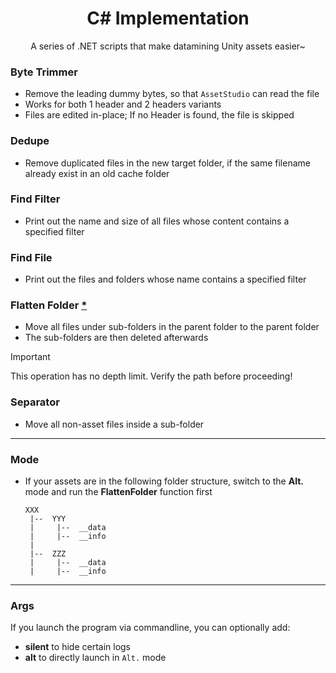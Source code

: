 <h1 align="center">C# Implementation</h1>
<p align="center">A series of .NET scripts that make datamining Unity assets easier~</p>

### Byte Trimmer
- Remove the leading dummy bytes, so that `AssetStudio` can read the file
- Works for both 1 header and 2 headers variants
- Files are edited in-place; If no Header is found, the file is skipped

### Dedupe
- Remove duplicated files in the new target folder, if the same filename already exist in an old cache folder

### Find Filter
- Print out the name and size of all files whose content contains a specified filter

### Find File
- Print out the files and folders whose name contains a specified filter

### Flatten Folder [*](#modes)

- Move all files under sub-folders in the parent folder to the parent folder
- The sub-folders are then deleted afterwards

> [!Important]
> This operation has no depth limit. Verify the path before proceeding!

### Separator
- Move all non-asset files inside a sub-folder

<hr>

### Mode
- If your assets are in the following folder structure, switch to the **Alt.** mode and run the **FlattenFolder** function first
    ```
    XXX
     |--  YYY
     |     |--  __data
     |     |--  __info
     |
     |--  ZZZ
     |     |--  __data
     |     |--  __info
    ```

<hr>

### Args
If you launch the program via commandline, you can optionally add:
- **silent** to hide certain logs
- **alt** to directly launch in `Alt.` mode
